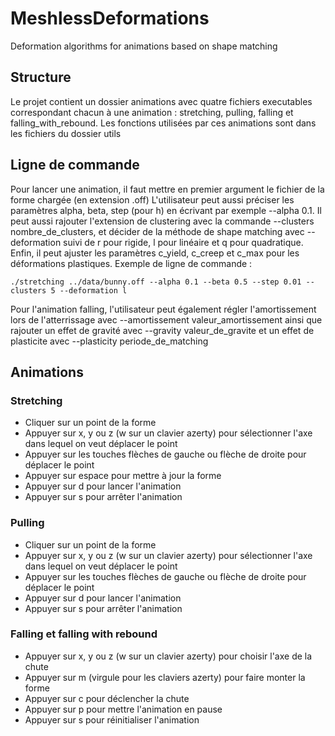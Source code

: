 # MeshlessDeformations
Deformation algorithms for animations based on shape matching


## Structure
Le projet contient un dossier animations avec quatre fichiers executables correspondant chacun à une animation : stretching, pulling, falling et falling_with_rebound.
Les fonctions utilisées par ces animations sont dans les fichiers du dossier utils

## Ligne de commande
Pour lancer une animation, il faut mettre en premier argument le fichier de la forme chargée (en extension .off)
L'utilisateur peut aussi préciser les paramètres alpha, beta, step (pour h) en écrivant par exemple --alpha 0.1.
Il peut aussi rajouter l'extension de clustering avec la commande --clusters nombre_de_clusters,
et décider de la méthode de shape matching avec --deformation suivi de r pour rigide, l pour linéaire et q pour quadratique.
Enfin, il peut ajuster les paramètres c_yield, c_creep et c_max pour les déformations plastiques.
Exemple de ligne de commande : 

    ./stretching ../data/bunny.off --alpha 0.1 --beta 0.5 --step 0.01 --clusters 5 --deformation l

Pour l'animation falling, l'utilisateur peut également régler l'amortissement lors de l'atterrissage avec --amortissement valeur_amortissement ainsi que rajouter un effet de gravité avec --gravity valeur_de_gravite et un effet de plasticite avec --plasticity periode_de_matching

## Animations

### Stretching
* Cliquer sur un point de la forme
* Appuyer sur x, y ou z (w sur un clavier azerty) pour sélectionner l'axe dans lequel on veut déplacer le point
* Appuyer sur les touches flèches de gauche ou flèche de droite pour déplacer le point
* Appuyer sur espace pour mettre à jour la forme
* Appuyer sur d pour lancer l'animation
* Appuyer sur s pour arrêter l'animation

### Pulling
* Cliquer sur un point de la forme
* Appuyer sur x, y ou z (w sur un clavier azerty) pour sélectionner l'axe dans lequel on veut déplacer le point
* Appuyer sur les touches flèches de gauche ou flèche de droite pour déplacer le point
* Appuyer sur d pour lancer l'animation
* Appuyer sur s pour arrêter l'animation

### Falling et falling with rebound
* Appuyer sur x, y ou z (w sur un clavier azerty) pour choisir l'axe de la chute
* Appuyer sur m (virgule pour les claviers azerty) pour faire monter la forme
* Appuyer sur c pour déclencher la chute
* Appuyer sur p pour mettre l'animation en pause
* Appuyer sur s pour réinitialiser l'animation

